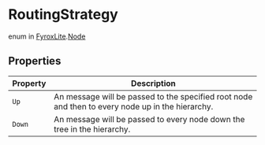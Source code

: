 # RoutingStrategy
enum in [FyroxLite](../../scripting_api.md).[Node](../Node.md)
## Properties
| Property | Description |
|---|---|
| `Up` | An message will be passed to the specified root node and then to every node up in the hierarchy. |
| `Down` | An message will be passed to every node down the tree in the hierarchy. |

